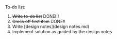 To-do list:

1. ~~Write to-do list~~ DONE!!!
1. ~~Cross off first item~~ DONE!!
1. Write [design notes](design notes.md)
1. Implement solution as guided by the design notes
